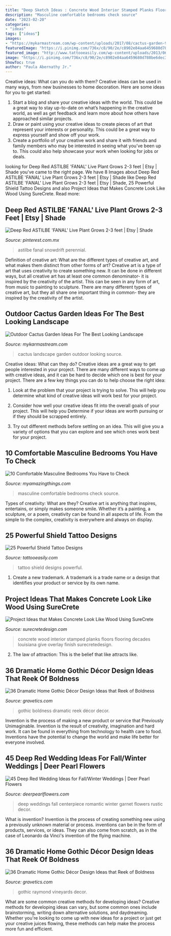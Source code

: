 ```yaml
---
title: "Deep Sketch Ideas : Concrete Wood Interior Stamped Planks Floors Flooring Decades Louisiana Give Overlay Finish Surecretedesign"
description: "Masculine comfortable bedrooms check source"
date: "2023-02-20"
categories:
- "ideas"
tags: ["ideas"]
images:
- "https://mykarmastream.com/wp-content/uploads/2017/08/cactus-garden-9.jpg"
featuredImage: "https://i.pinimg.com/736x/c8/90/2e/c8902e84aa6459680d780be6dec32048.jpg"
featured_image: "http://www.tattooeasily.com/wp-content/uploads/2013/06/1313.jpg"
image: "https://i.pinimg.com/736x/c8/90/2e/c8902e84aa6459680d780be6dec32048.jpg"
ShowToc: true
author: "Paula Abernathy Jr."
---
```



Creative ideas: What can you do with them?
Creative ideas can be used in many ways, from new businesses to home decoration. Here are some ideas for you to get started: 
1. Start a blog and share your creative ideas with the world. This could be a great way to stay up-to-date on what’s happening in the creative world, as well as get feedback and learn more about how others have approached similar projects. 
2. Draw or paint using your creative ideas to create pieces of art that represent your interests or personality. This could be a great way to express yourself and show off your work. 
3. Create a portfolio of your creative work and share it with friends and family members who may be interested in seeing what you’ve been up to. This could also help showcase your work when looking for jobs or deals. 

	

		
looking for Deep Red ASTILBE &#039;FANAL&#039; Live Plant Grows 2-3 feet | Etsy | Shade you've came to the right page. We have 8 Images about Deep Red ASTILBE &#039;FANAL&#039; Live Plant Grows 2-3 feet | Etsy | Shade like Deep Red ASTILBE &#039;FANAL&#039; Live Plant Grows 2-3 feet | Etsy | Shade, 25 Powerful Shield Tattoo Designs and also Project Ideas that Makes Concrete Look Like Wood Using SureCrete. Read more:
		
    
## Deep Red ASTILBE &#039;FANAL&#039; Live Plant Grows 2-3 Feet | Etsy | Shade

<img loading=lazy src="https://i.pinimg.com/736x/c8/90/2e/c8902e84aa6459680d780be6dec32048.jpg" onerror="this.onerror=null;this.src='https://tse4.mm.bing.net/th?id=OIP.pO6W1eP97172CgPABNysPAHaKQ&amp;pid=15.1';" alt="Deep Red ASTILBE &#039;FANAL&#039; Live Plant Grows 2-3 feet | Etsy | Shade">

_Source: pinterest.com.mx_

>astilbe fanal snowdrift perennial. 

	

Definition of creative art: What are the different types of creative art, and what makes them distinct from other forms of art?
Creative art is a type of art that uses creativity to create something new. It can be done in different ways, but all creative art has at least one common denominator- it is inspired by the creativity of the artist. This can be seen in any form of art, from music to painting to sculpture. There are many different types of creative art, but they all share one important thing in common- they are inspired by the creativity of the artist.

    
## Outdoor Cactus Garden Ideas For The Best Looking Landscape

<img loading=lazy src="https://mykarmastream.com/wp-content/uploads/2017/08/cactus-garden-9.jpg" onerror="this.onerror=null;this.src='https://tse4.mm.bing.net/th?id=OIP.JfxXK4EJu5kD7aKDXvW0RQHaLI&amp;pid=15.1';" alt="Outdoor Cactus Garden Ideas For The Best Looking Landscape">

_Source: mykarmastream.com_

>cactus landscape garden outdoor looking source. 

	

Creative ideas: What can they do?
Creative ideas are a great way to get people interested in your project. There are many different ways to come up with creative ideas, and it can be hard to decide which one is best for your project. There are a few key things you can do to help choose the right idea:
1. Look at the problem that your project is trying to solve. This will help you determine what kind of creative ideas will work best for your project.

2. Consider how well your creative ideas fit into the overall goals of your project. This will help you Determine if your ideas are worth pursuing or if they should be scrapped entirely.

3. Try out different methods before settling on an idea. This will give you a variety of options that you can explore and see which ones work best for your project.


    
## 10 Comfortable Masculine Bedrooms You Have To Check

<img loading=lazy src="http://myamazingthings.com/wp-content/uploads/2016/12/idea3-1024x653.jpg" onerror="this.onerror=null;this.src='https://tse1.mm.bing.net/th?id=OIP.aeoVc3b3_M0_JR4pkSRNrAHaEu&amp;pid=15.1';" alt="10 Comfortable Masculine Bedrooms You Have to Check">

_Source: myamazingthings.com_

>masculine comfortable bedrooms check source. 

	

Types of creativity: What are they?
Creative art is anything that inspires, entertains, or simply makes someone smile. Whether it’s a painting, a sculpture, or a poem, creativity can be found in all aspects of life. From the simple to the complex, creativity is everywhere and always on display.

    
## 25 Powerful Shield Tattoo Designs

<img loading=lazy src="http://www.tattooeasily.com/wp-content/uploads/2013/06/1313.jpg" onerror="this.onerror=null;this.src='https://tse4.mm.bing.net/th?id=OIP.zbcklhJhCTtK_myoumOyhQHaJ4&amp;pid=15.1';" alt="25 Powerful Shield Tattoo Designs">

_Source: tattooeasily.com_

>tattoo shield designs powerful. 

	

1. Create a new trademark. A trademark is a trade name or a design that identifies your product or service by its own name.

    
## Project Ideas That Makes Concrete Look Like Wood Using SureCrete

<img loading=lazy src="https://surecretedesign.com/wp-content/uploads/2013/09/Concrete-Wood-Interior-New-Iberia-41-article.jpg" onerror="this.onerror=null;this.src='https://tse4.mm.bing.net/th?id=OIP.qd_P6Xomvdq64SJWDGPktwAAAA&amp;pid=15.1';" alt="Project Ideas that Makes Concrete Look Like Wood Using SureCrete">

_Source: surecretedesign.com_

>concrete wood interior stamped planks floors flooring decades louisiana give overlay finish surecretedesign. 

	

2. The law of attraction: This is the belief that like attracts like.

    
## 36 Dramatic Home Gothic Décor Design Ideas That Reek Of Boldness

<img loading=lazy src="http://www.gravetics.com/wp-content/uploads/2017/08/Moorish-Smoking-Room-The-Worsham-Rockefeller-House..jpg" onerror="this.onerror=null;this.src='https://tse2.mm.bing.net/th?id=OIP.TWURVUeRfVL1EYsaHFzdSAHaJg&amp;pid=15.1';" alt="36 Dramatic Home Gothic Décor Design Ideas that Reek of Boldness">

_Source: gravetics.com_

>gothic boldness dramatic reek décor decor. 

	

Invention is the process of making a new product or service that Previously Unimaginable. Invention is the result of creativity, imagination and hard work. It can be found in everything from technology to health care to food. Inventions have the potential to change the world and make life better for everyone involved.

    
## 45 Deep Red Wedding Ideas For Fall/Winter Weddings | Deer Pearl Flowers

<img loading=lazy src="https://www.deerpearlflowers.com/wp-content/uploads/2015/04/Rustic-Romantic-Garnet-Centerpiece.jpg" onerror="this.onerror=null;this.src='https://tse3.mm.bing.net/th?id=OIP.c_yLf4og3SIfS212fQH7tgHaKD&amp;pid=15.1';" alt="45 Deep Red Wedding Ideas for Fall/Winter Weddings | Deer Pearl Flowers">

_Source: deerpearlflowers.com_

>deep weddings fall centerpiece romantic winter garnet flowers rustic decor. 

	

What is invention?
Invention is the process of creating something new using a previously unknown material or process. inventions can be in the form of products, services, or ideas. They can also come from scratch, as in the case of Leonardo da Vinci's invention of the flying machine.

    
## 36 Dramatic Home Gothic Décor Design Ideas That Reek Of Boldness

<img loading=lazy src="https://www.gravetics.com/wp-content/uploads/2017/08/Red-room-at-Raymond-Vineyards.jpg" onerror="this.onerror=null;this.src='https://tse2.mm.bing.net/th?id=OIP.JFaA7---IP9J2Vca7TUISwHaE7&amp;pid=15.1';" alt="36 Dramatic Home Gothic Décor Design Ideas that Reek of Boldness">

_Source: gravetics.com_

>gothic raymond vineyards decor. 

	

What are some common creative methods for developing ideas?
Creative methods for developing ideas can vary, but some common ones include brainstorming, writing down alternative solutions, and daydreaming. Whether you're looking to come up with new ideas for a project or just get your creative juices flowing, these methods can help make the process more fun and efficient.

